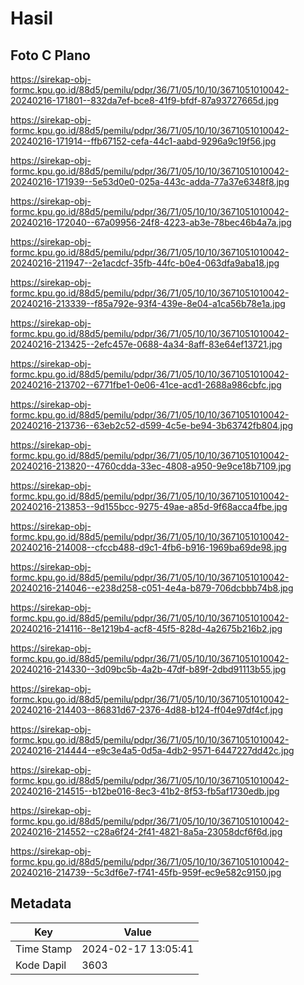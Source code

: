 # Hasil

## Foto C Plano

https://sirekap-obj-formc.kpu.go.id/88d5/pemilu/pdpr/36/71/05/10/10/3671051010042-20240216-171801--832da7ef-bce8-41f9-bfdf-87a93727665d.jpg

https://sirekap-obj-formc.kpu.go.id/88d5/pemilu/pdpr/36/71/05/10/10/3671051010042-20240216-171914--ffb67152-cefa-44c1-aabd-9296a9c19f56.jpg

https://sirekap-obj-formc.kpu.go.id/88d5/pemilu/pdpr/36/71/05/10/10/3671051010042-20240216-171939--5e53d0e0-025a-443c-adda-77a37e6348f8.jpg

https://sirekap-obj-formc.kpu.go.id/88d5/pemilu/pdpr/36/71/05/10/10/3671051010042-20240216-172040--67a09956-24f8-4223-ab3e-78bec46b4a7a.jpg

https://sirekap-obj-formc.kpu.go.id/88d5/pemilu/pdpr/36/71/05/10/10/3671051010042-20240216-211947--2e1acdcf-35fb-44fc-b0e4-063dfa9aba18.jpg

https://sirekap-obj-formc.kpu.go.id/88d5/pemilu/pdpr/36/71/05/10/10/3671051010042-20240216-213339--f85a792e-93f4-439e-8e04-a1ca56b78e1a.jpg

https://sirekap-obj-formc.kpu.go.id/88d5/pemilu/pdpr/36/71/05/10/10/3671051010042-20240216-213425--2efc457e-0688-4a34-8aff-83e64ef13721.jpg

https://sirekap-obj-formc.kpu.go.id/88d5/pemilu/pdpr/36/71/05/10/10/3671051010042-20240216-213702--6771fbe1-0e06-41ce-acd1-2688a986cbfc.jpg

https://sirekap-obj-formc.kpu.go.id/88d5/pemilu/pdpr/36/71/05/10/10/3671051010042-20240216-213736--63eb2c52-d599-4c5e-be94-3b63742fb804.jpg

https://sirekap-obj-formc.kpu.go.id/88d5/pemilu/pdpr/36/71/05/10/10/3671051010042-20240216-213820--4760cdda-33ec-4808-a950-9e9ce18b7109.jpg

https://sirekap-obj-formc.kpu.go.id/88d5/pemilu/pdpr/36/71/05/10/10/3671051010042-20240216-213853--9d155bcc-9275-49ae-a85d-9f68acca4fbe.jpg

https://sirekap-obj-formc.kpu.go.id/88d5/pemilu/pdpr/36/71/05/10/10/3671051010042-20240216-214008--cfccb488-d9c1-4fb6-b916-1969ba69de98.jpg

https://sirekap-obj-formc.kpu.go.id/88d5/pemilu/pdpr/36/71/05/10/10/3671051010042-20240216-214046--e238d258-c051-4e4a-b879-706dcbbb74b8.jpg

https://sirekap-obj-formc.kpu.go.id/88d5/pemilu/pdpr/36/71/05/10/10/3671051010042-20240216-214116--8e1219b4-acf8-45f5-828d-4a2675b216b2.jpg

https://sirekap-obj-formc.kpu.go.id/88d5/pemilu/pdpr/36/71/05/10/10/3671051010042-20240216-214330--3d09bc5b-4a2b-47df-b89f-2dbd91113b55.jpg

https://sirekap-obj-formc.kpu.go.id/88d5/pemilu/pdpr/36/71/05/10/10/3671051010042-20240216-214403--86831d67-2376-4d88-b124-ff04e97df4cf.jpg

https://sirekap-obj-formc.kpu.go.id/88d5/pemilu/pdpr/36/71/05/10/10/3671051010042-20240216-214444--e9c3e4a5-0d5a-4db2-9571-6447227dd42c.jpg

https://sirekap-obj-formc.kpu.go.id/88d5/pemilu/pdpr/36/71/05/10/10/3671051010042-20240216-214515--b12be016-8ec3-41b2-8f53-fb5af1730edb.jpg

https://sirekap-obj-formc.kpu.go.id/88d5/pemilu/pdpr/36/71/05/10/10/3671051010042-20240216-214552--c28a6f24-2f41-4821-8a5a-23058dcf6f6d.jpg

https://sirekap-obj-formc.kpu.go.id/88d5/pemilu/pdpr/36/71/05/10/10/3671051010042-20240216-214739--5c3df6e7-f741-45fb-959f-ec9e582c9150.jpg


## Metadata

| Key        | Value               |
| ---------- | ------------------- |
| Time Stamp | 2024-02-17 13:05:41 |
| Kode Dapil | 3603                |



